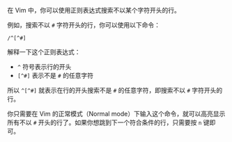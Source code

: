 在 Vim 中，你可以使用正则表达式搜索不以某个字符开头的行。

例如，搜索不以 `#` 字符开头的行，你可以使用以下命令：

```
/^[^#]
```

解释一下这个正则表达式：

- `^` 符号表示行的开头
- `[^#]` 表示不是 `#` 的任意字符

所以 `^[^#]` 就表示在行的开头搜索不是 `#` 的任意字符，即搜索不以 `#` 字符开头的行。

你只需要在 Vim 的正常模式（Normal mode）下输入这个命令，就可以高亮显示所有不以 `#` 开头的行了。如果你想跳到下一个符合条件的行，只需要按 `n` 键即可。
